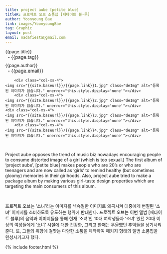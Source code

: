 ```yaml
---
title: project aube [petite blue]
titleK: 프로젝트 오브 소품집 [페타이트 블-루]
author: Yoonyoung Bae
link: images/YoonyoungBae
tag: Graphic
layout: post
email: nadafiesta@gmail.com
---	
```


<div class="container">

<div class="deDep">
{{page.title}}<br>
<p style="font-size:15px; margin:0px; padding:0px 0px 0px 8px; margin:0px 0px 8px 0px;">- {{page.tag}}</p>
{{page.author}}<br>
<p style="font-size:15px; margin:0px; padding:0px 0px 0px 8px;">- {{page.email}}</p>
</div>


<div class="row" class="imgcolor">
	
		<div class="col-xs-4">
	<img src="{{site.baseurl}}/{{page.link}}1.jpg" class="deImg" alt="등록된 이미지가 없습니다." onerror="this.style.display='none'"></div>
		<div class="col-xs-4">
	<img src="{{site.baseurl}}/{{page.link}}2.jpg" class="deImg" alt="등록된 이미지가 없습니다." onerror="this.style.display='none'"></div>
	<div class="col-xs-4">
	<img src="{{site.baseurl}}/{{page.link}}3.jpg" class="deImg" alt="등록된 이미지가 없습니다." onerror="this.style.display='none'"></div>
		<div class="col-xs-4">
	<img src="{{site.baseurl}}/{{page.link}}4.jpg" class="deImg" alt="등록된 이미지가 없습니다." onerror="this.style.display='none'"></div>
	
</div>
<br>

<div class="det lato">


Project aube opposes the trend of music biz nowadays encouraging people to consume distorted image of a girl (which is too sexual.)
The first album of ‘project aube’, [petite blue] makes people who are 20’s or who are teenagers and are now called as ‘girls’ to remind healthy (but sometimes gloomy) memories in their girlhoods. Also, project aube tried to make a package album by making various girl-taste design properties which are targeting the main consumers of this album.



</div>

<br>

<div class="noto">

프로젝트 오브는 ‘소녀’라는 이미지를 섹슈얼한 이미지로 왜곡시켜 대중에게 변질된 ‘소녀’ 이미지를 소비하도록 유도하는 행위에 반대한다. 프로젝트 오브는 이번 앨범 [페타이트 블루]의 음악과 이미지들을 통해 현재 ‘소녀’인 10대 여학생들과 ‘소녀’ 였던 20대 이상의 여성들에게 ‘소녀’ 시절에 대한 건강한, 그리고 한때는 우울했던 추억들을 상기시켜준다. 또, 그들의 취향에 걸맞는 다양한 소품을 제작하여 패키지 형태의 앨범 소품집을 완성시키고자 했다.



</div>
 {% include footer.html %}
